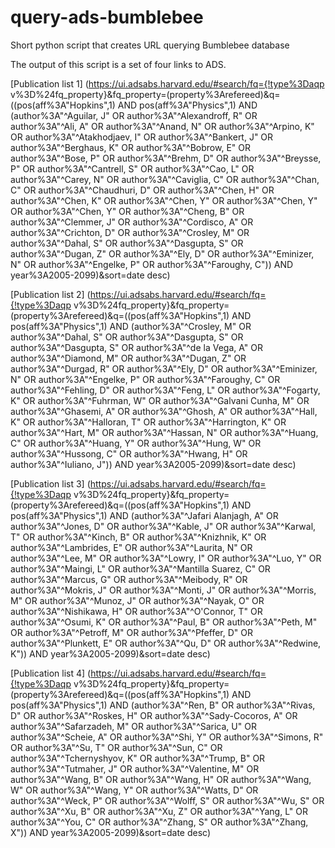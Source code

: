 # query-ads-bumblebee
Short python script that creates URL querying Bumblebee database

The output of this script is a set of four links to ADS.

[Publication list 1]
(https://ui.adsabs.harvard.edu/#search/fq={!type%3Daqp v%3D%24fq_property}&fq_property=(property%3Arefereed)&q=((pos(aff%3A"Hopkins",1) AND pos(aff%3A"Physics",1) AND (author%3A"^Aguilar, J" OR author%3A"^Alexandroff, R" OR author%3A"^Ali, A" OR author%3A"^Anand, N" OR author%3A"^Arpino, K" OR author%3A"^Atakhodjaev, I" OR author%3A"^Bankert, J" OR author%3A"^Berghaus, K" OR author%3A"^Bobrow, E" OR author%3A"^Bose, P" OR author%3A"^Brehm, D" OR author%3A"^Breysse, P" OR author%3A"^Cantrell, S" OR author%3A"^Cao, L" OR author%3A"^Carey, N" OR author%3A"^Caviglia, C" OR author%3A"^Chan, C" OR author%3A"^Chaudhuri, D" OR author%3A"^Chen, H" OR author%3A"^Chen, K" OR author%3A"^Chen, Y" OR author%3A"^Chen, Y" OR author%3A"^Chen, Y" OR author%3A"^Cheng, B" OR author%3A"^Clemmer, J" OR author%3A"^Cordisco, A" OR author%3A"^Crichton, D" OR author%3A"^Crosley, M" OR author%3A"^Dahal, S" OR author%3A"^Dasgupta, S" OR author%3A"^Dugan, Z" OR author%3A"^Ely, D" OR author%3A"^Eminizer, N" OR author%3A"^Engelke, P" OR author%3A"^Faroughy, C")) AND year%3A2005-2099)&sort=date desc)

[Publication list 2]
(https://ui.adsabs.harvard.edu/#search/fq={!type%3Daqp v%3D%24fq_property}&fq_property=(property%3Arefereed)&q=((pos(aff%3A"Hopkins",1) AND pos(aff%3A"Physics",1) AND (author%3A"^Crosley, M" OR author%3A"^Dahal, S" OR author%3A"^Dasgupta, S" OR author%3A"^Dasgupta, S" OR author%3A"^de la Vega, A" OR author%3A"^Diamond, M" OR author%3A"^Dugan, Z" OR author%3A"^Durgad, R" OR author%3A"^Ely, D" OR author%3A"^Eminizer, N" OR author%3A"^Engelke, P" OR author%3A"^Faroughy, C" OR author%3A"^Fehling, D" OR author%3A"^Feng, L" OR author%3A"^Fogarty, K" OR author%3A"^Fuhrman, W" OR author%3A"^Galvani Cunha, M" OR author%3A"^Ghasemi, A" OR author%3A"^Ghosh, A" OR author%3A"^Hall, K" OR author%3A"^Halloran, T" OR author%3A"^Harrington, K" OR author%3A"^Hart, M" OR author%3A"^Hassan, N" OR author%3A"^Huang, C" OR author%3A"^Huang, Y" OR author%3A"^Hung, W" OR author%3A"^Hussong, C" OR author%3A"^Hwang, H" OR author%3A"^Iuliano, J")) AND year%3A2005-2099)&sort=date desc)

[Publication list 3]
(https://ui.adsabs.harvard.edu/#search/fq={!type%3Daqp v%3D%24fq_property}&fq_property=(property%3Arefereed)&q=((pos(aff%3A"Hopkins",1) AND pos(aff%3A"Physics",1) AND (author%3A"^Jafari Alanjagh, A" OR author%3A"^Jones, D" OR author%3A"^Kable, J" OR author%3A"^Karwal, T" OR author%3A"^Kinch, B" OR author%3A"^Knizhnik, K" OR author%3A"^Lambrides, E" OR author%3A"^Laurita, N" OR author%3A"^Lee, M" OR author%3A"^Lowry, I" OR author%3A"^Luo, Y" OR author%3A"^Maingi, L" OR author%3A"^Mantilla Suarez, C" OR author%3A"^Marcus, G" OR author%3A"^Meibody, R" OR author%3A"^Mokris, J" OR author%3A"^Monti, J" OR author%3A"^Morris, M" OR author%3A"^Munoz, J" OR author%3A"^Nayak, O" OR author%3A"^Nishikawa, H" OR author%3A"^O\'Connor, T" OR author%3A"^Osumi, K" OR author%3A"^Paul, B" OR author%3A"^Peth, M" OR author%3A"^Petroff, M" OR author%3A"^Pfeffer, D" OR author%3A"^Plunkett, E" OR author%3A"^Qu, D" OR author%3A"^Redwine, K")) AND year%3A2005-2099)&sort=date desc)

[Publication list 4]
(https://ui.adsabs.harvard.edu/#search/fq={!type%3Daqp v%3D%24fq_property}&fq_property=(property%3Arefereed)&q=((pos(aff%3A"Hopkins",1) AND pos(aff%3A"Physics",1) AND (author%3A"^Ren, B" OR author%3A"^Rivas, D" OR author%3A"^Roskes, H" OR author%3A"^Sady-Cocoros, A" OR author%3A"^Safarzadeh, M" OR author%3A"^Sarica, U" OR author%3A"^Scheie, A" OR author%3A"^Shi, Y" OR author%3A"^Simons, R" OR author%3A"^Su, T" OR author%3A"^Sun, C" OR author%3A"^Tchernyshyov, K" OR author%3A"^Trump, B" OR author%3A"^Tutmaher, J" OR author%3A"^Valentine, M" OR author%3A"^Wang, B" OR author%3A"^Wang, H" OR author%3A"^Wang, W" OR author%3A"^Wang, Y" OR author%3A"^Watts, D" OR author%3A"^Weck, P" OR author%3A"^Wolff, S" OR author%3A"^Wu, S" OR author%3A"^Xu, B" OR author%3A"^Xu, Z" OR author%3A"^Yang, L" OR author%3A"^You, C" OR author%3A"^Zhang, S" OR author%3A"^Zhang, X")) AND year%3A2005-2099)&sort=date desc)
